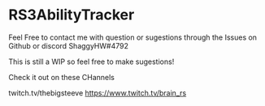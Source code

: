 # RS3AbilityTracker
Feel Free to contact me with question or sugestions through the Issues on Github or discord ShaggyHW#4792

This is still a WIP so feel free to make sugestions!


Check it out on these CHannels

twitch.tv/thebigsteeve
https://www.twitch.tv/brain_rs

